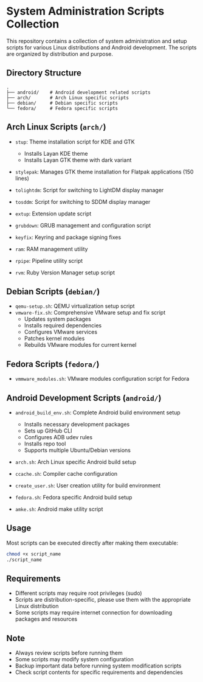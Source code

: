 # System Administration Scripts Collection

This repository contains a collection of system administration and setup scripts for various Linux distributions and Android development. The scripts are organized by distribution and purpose.

## Directory Structure

```
.
├── android/    # Android development related scripts
├── arch/       # Arch Linux specific scripts
├── debian/     # Debian specific scripts
└── fedora/     # Fedora specific scripts
```

## Arch Linux Scripts (`arch/`)

- `stup`: Theme installation script for KDE and GTK
  - Installs Layan KDE theme
  - Installs Layan GTK theme with dark variant
  
- `stylepak`: Manages GTK theme installation for Flatpak applications (150 lines)
- `tolightdm`: Script for switching to LightDM display manager
- `tosddm`: Script for switching to SDDM display manager
- `extup`: Extension update script
- `grubdown`: GRUB management and configuration script
- `keyfix`: Keyring and package signing fixes
- `ram`: RAM management utility
- `rpipe`: Pipeline utility script
- `rvm`: Ruby Version Manager setup script

## Debian Scripts (`debian/`)

- `qemu-setup.sh`: QEMU virtualization setup script
- `vmware-fix.sh`: Comprehensive VMware setup and fix script
  - Updates system packages
  - Installs required dependencies
  - Configures VMware services
  - Patches kernel modules
  - Rebuilds VMware modules for current kernel

## Fedora Scripts (`fedora/`)

- `vmmware_modules.sh`: VMware modules configuration script for Fedora

## Android Development Scripts (`android/`)

- `android_build_env.sh`: Complete Android build environment setup
  - Installs necessary development packages
  - Sets up GitHub CLI
  - Configures ADB udev rules
  - Installs repo tool
  - Supports multiple Ubuntu/Debian versions

- `arch.sh`: Arch Linux specific Android build setup
- `ccache.sh`: Compiler cache configuration
- `create_user.sh`: User creation utility for build environment
- `fedora.sh`: Fedora specific Android build setup
- `amke.sh`: Android make utility script

## Usage

Most scripts can be executed directly after making them executable:

```bash
chmod +x script_name
./script_name
```

## Requirements

- Different scripts may require root privileges (sudo)
- Scripts are distribution-specific, please use them with the appropriate Linux distribution
- Some scripts may require internet connection for downloading packages and resources

## Note

- Always review scripts before running them
- Some scripts may modify system configuration
- Backup important data before running system modification scripts
- Check script contents for specific requirements and dependencies 
